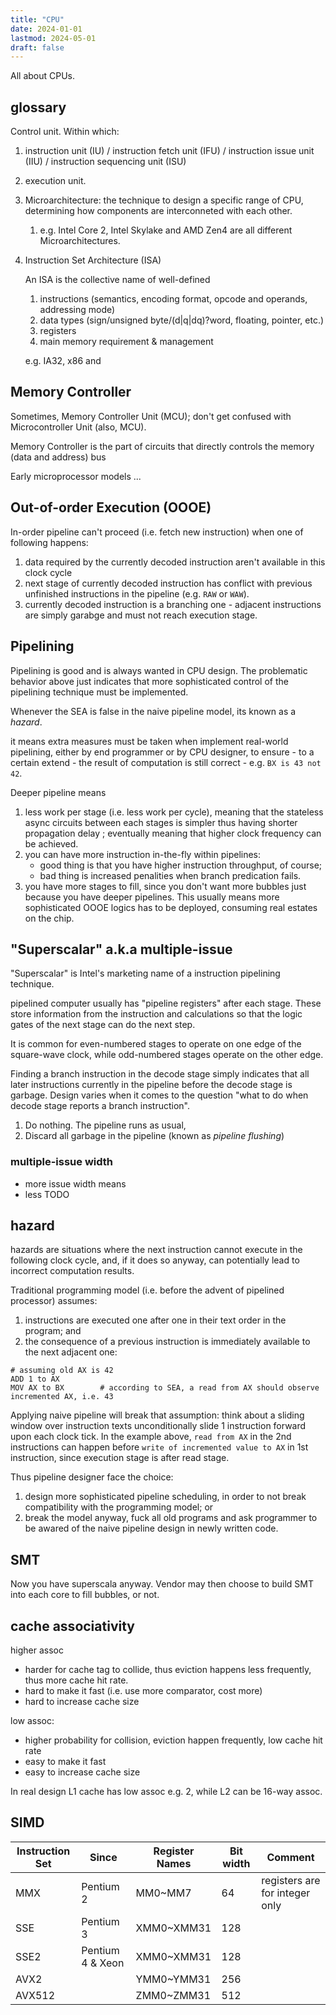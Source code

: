 ```yaml
---
title: "CPU"
date: 2024-01-01
lastmod: 2024-05-01
draft: false
---
```


All about CPUs.

## glossary

Control unit. Within which:
1. instruction unit (IU) / instruction fetch unit (IFU) / instruction issue unit (IIU) / instruction sequencing unit (ISU)
2. execution unit.
3. Microarchitecture: the technique to design a specific range of CPU, determining how components are interconneted with each other.
   1. e.g. Intel Core 2, Intel Skylake and AMD Zen4 are all different Microarchitectures.
4. Instruction Set Architecture (ISA)

    An ISA is the collective name of well-defined
    1. instructions (semantics, encoding format, opcode and operands, addressing mode)
    2. data types (sign/unsigned byte/(d|q|dq)?word, floating, pointer, etc.)
    3. registers
    4. main memory requirement & management

    e.g. IA32, x86 and 

## Memory Controller

Sometimes, Memory Controller Unit (MCU); don't get confused with Microcontroller Unit (also, MCU).

Memory Controller is the part of circuits that directly controls the memory (data and address) bus

Early microprocessor models ...

## Out-of-order Execution (OOOE)

In-order pipeline can't proceed (i.e. fetch new instruction) when one of following happens:
1. data required by the currently decoded instruction aren't available in this clock cycle
2. next stage of currently decoded instruction has conflict with previous unfinished instructions in the pipeline (e.g. `RAW` or `WAW`).
3. currently decoded instruction is a branching one - adjacent instructions are simply garabge and must not reach execution stage.

## Pipelining

Pipelining is good and is always wanted in CPU design. The problematic behavior above just indicates that more sophisticated control of the pipelining technique must be implemented.

Whenever the SEA is false in the naive pipeline model, its known as a *hazard*.

it means extra measures must be taken when implement real-world pipelining, either by end programmer or by CPU designer, to ensure - to a certain extend - the result of computation is still correct - e.g. `BX is 43 not 42`.

Deeper pipeline means
1. less work per stage (i.e. less work per cycle), meaning that the stateless async circuits between each stages is simpler thus having shorter propagation delay ; eventually meaning that higher clock frequency can be achieved.
2. you can have more instruction in-the-fly within pipelines:
    - good thing is that you have higher instruction throughput, of course;
    - bad thing is increased penalities when branch predication fails.
3. you have more stages to fill, since you don't want more bubbles just because you have deeper pipelines. This usually means more sophisticated OOOE logics has to be deployed, consuming real estates on the chip.


## "Superscalar" a.k.a multiple-issue

"Superscalar" is Intel's marketing name of a instruction pipelining technique.
 
pipelined computer usually has "pipeline registers" after each stage. These store information from the instruction and calculations so that the logic gates of the next stage can do the next step.

It is common for even-numbered stages to operate on one edge of the square-wave clock, while odd-numbered stages operate on the other edge.

Finding a branch instruction in the decode stage simply indicates that all later instructions currently in the pipeline before the decode stage is garbage.
Design varies when it comes to the question "what to do when decode stage reports a branch instruction".

1. Do nothing. The pipeline runs as usual, 
2. Discard all garbage in the pipeline (known as *pipeline flushing*)

### multiple-issue width

- more issue width means
- less TODO

## hazard

hazards are situations where the next instruction cannot execute in the following clock cycle, and, if it does so anyway, can potentially lead to incorrect computation results.

Traditional programming model (i.e. before the advent of pipelined processor) assumes:
1. instructions are executed one after one in their text order in the program; and
2. the consequence of a previous instruction is immediately available to the next adjacent one:

```
# assuming old AX is 42
ADD 1 to AX         
MOV AX to BX        # according to SEA, a read from AX should observe incremented AX, i.e. 43
```

Applying naive pipeline will break that assumption: think about a sliding window over instruction texts unconditionally slide 1 instruction forward upon each clock tick. 
In the example above, `read from AX` in the 2nd instructions can happen before `write of incremented value to AX` in 1st instruction, since execution stage is after read stage.

Thus pipeline designer face the choice:
1. design more sophisticated pipeline scheduling, in order to not break compatibility with the programming model; or
2. break the model anyway, fuck all old programs and ask programmer to be awared of the naive pipeline design in newly written code.

## SMT

Now you have superscala anyway. Vendor may then choose to build SMT into each core to fill bubbles, or not.

## cache associativity

higher assoc
- harder for cache tag to collide, thus eviction happens less frequently, thus more cache hit rate.
- hard to make it fast (i.e. use more comparator, cost more)
- hard to increase cache size

low assoc:
- higher probability for collision, eviction happen frequently, low cache hit rate
- easy to make it fast
- easy to increase cache size

In real design L1 cache has low assoc e.g. 2, while L2 can be 16-way assoc.




## SIMD

| Instruction Set | Since            | Register Names | Bit width | Comment                        |
|-----------------|------------------|----------------|-----------|--------------------------------|
| MMX             | Pentium 2        | MM0~MM7        | 64        | registers are for integer only |
| SSE             | Pentium 3        | XMM0~XMM31     | 128       |                                |
| SSE2            | Pentium 4 & Xeon | XMM0~XMM31     | 128       |                                |
| AVX2            |                  | YMM0~YMM31     | 256       |                                |
| AVX512          |                  | ZMM0~ZMM31     | 512       |                                |

